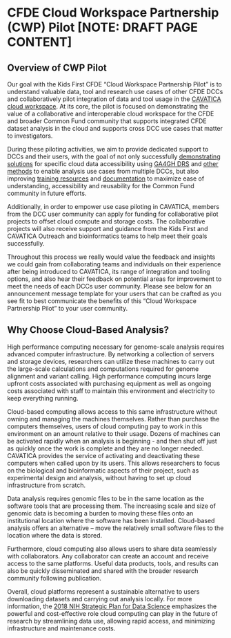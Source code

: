 # CFDE Cloud Workspace Partnership (CWP) Pilot [NOTE: DRAFT PAGE CONTENT]
## Overview of CWP Pilot
Our goal with the Kids First CFDE “Cloud Workspace Partnership Pilot” is to understand valuable data, tool and research use cases of other CFDE DCCs and collaboratively pilot integration of data and tool usage in the [CAVATICA cloud workspace](https://www.cavatica.org/).  At its core, the pilot is focused on demonstrating the value of a collaborative and interoperable cloud workspace for the CFDE and broader Common Fund community that supports integrated CFDE dataset analysis in the cloud and supports cross DCC use cases that matter to investigators.

During these piloting activities, we aim to provide dedicated support to DCCs and their users, with the goal of not only successfully [demonstrating solutions](https://docs.cavatica.org/docs/collaborating-on-cavatica-a-guide-for-consortia) for specific cloud data accessibility using [GA4GH DRS](https://docs.cavatica.org/docs/import-from-a-drs-server) and [other methods](https://docs.cavatica.org/docs/upload-your-data-to-cavatica) to enable analysis use cases from multiple DCCs, but also improving [training resources](https://docs.cavatica.org/docs/build-a-workflow-tutorial) and [documentation](https://docs.cavatica.org/) to maximize ease of understanding, accessibility and reusability for the Common Fund community in future efforts.

Additionally, in order to empower use case piloting in CAVATICA, members from the DCC user  community can apply for  funding for collaborative pilot projects to offset cloud compute and storage costs. The collaborative projects will also receive support and guidance from the Kids First and CAVATICA Outreach and bioinformatics teams to help meet their goals successfully.

Throughout this process we really would value the feedback and insights we could gain from collaborating teams and individuals on their experience after being introduced to CAVATICA, its range of integration and tooling options, and also hear their feedback on potential areas for improvement to meet the needs of each DCCs user community. Please see below for an announcement message template for your users that can be crafted as you see fit to best communicate the benefits of this “Cloud Workspace Partnership Pilot” to your user community.


## Why Choose Cloud-Based Analysis?
High performance computing necessary for genome-scale analysis requires advanced computer infrastructure. By networking a collection of servers and storage devices, researchers can utilize these machines to carry out the large-scale calculations and computations required for genome alignment and variant calling. High performance computing incurs large upfront costs associated with purchasing equipment as well as ongoing costs associated with staff to maintain this environment and electricity to keep everything running.

Cloud-based computing allows access to this same infrastructure without owning and managing the machines themselves. Rather than purchase the computers themselves, users of cloud computing pay to work in this environment on an amount relative to their usage. Dozens of machines can be activated rapidly when an analysis is beginning - and then shut off just as quickly once the work is complete and they are no longer needed.
CAVATICA provides the service of activating and deactivating these computers when called upon by its users. This allows researchers to focus on the biological and bioinformatic aspects of their project, such as experimental design and analysis, without having to set up cloud infrastructure from scratch.

Data analysis requires genomic files to be in the same location as the software tools that are processing them. The increasing scale and size of genomic data is becoming a burden to moving these files onto an institutional location where the software has been installed. Cloud-based analysis offers an alternative – move the relatively small software files to the location where the data is stored.

Furthermore, cloud computing also allows users to share data seamlessly with collaborators. Any collaborator can create an account and receive access to the same platforms. Useful data products, tools, and results can also be quickly disseminated and shared with the broader research community following publication.

Overall, cloud platforms represent a sustainable alternative to users downloading datasets and carrying out analysis locally. For more information, the [2018 NIH Strategic Plan for Data Science](https://datascience.nih.gov/nih-strategic-plan-data-science) emphasizes the powerful and cost-effective role cloud computing can play in the future of research by streamlining data use, allowing rapid access, and minimizing infrastructure and maintenance costs.
